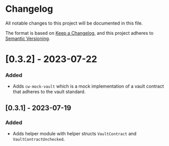 # Changelog

All notable changes to this project will be documented in this file.

The format is based on [Keep a Changelog](https://keepachangelog.com/en/1.0.0/),
and this project adheres to [Semantic Versioning](https://semver.org/spec/v2.0.0.html).

# [0.3.2] - 2023-07-22

### Added

- Adds `cw-mock-vault` which is a mock implementation of a vault contract that adheres to the vault standard.

## [0.3.1] - 2023-07-19

### Added

- Adds helper module with helper structs `VaultContract` and `VaultContractUnchecked`.
